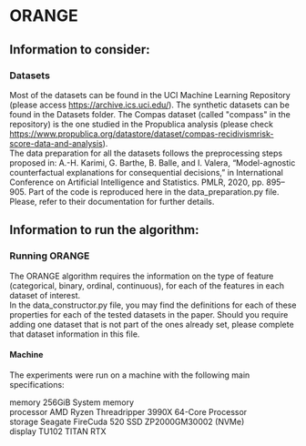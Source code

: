 # ORANGE
## Information to consider:

### Datasets
Most of the datasets can be found in the UCI Machine Learning Repository (please access https://archive.ics.uci.edu/).
The synthetic datasets can be found in the Datasets folder.
The Compas dataset (called "compass" in the repository) is the one studied in the Propublica analysis (please check https://www.propublica.org/datastore/dataset/compas-recidivismrisk-score-data-and-analysis).  
The data preparation for all the datasets follows the preprocessing steps proposed in: A.-H. Karimi, G. Barthe, B. Balle, and I. Valera, “Model-agnostic counterfactual explanations for consequential decisions,” in International Conference on Artificial Intelligence and Statistics. PMLR, 2020, pp. 895–905. Part of the code is reproduced here in the data_preparation.py file. Please, refer to their documentation for further details.

## Information to run the algorithm:
### Running ORANGE
The ORANGE algorithm requires the information on the type of feature (categorical, binary, ordinal, continuous), for each of the features in each dataset of interest.  
In the data_constructor.py file, you may find the definitions for each of these properties for each of the tested datasets in the paper. Should you require adding one dataset that is not part of the ones already set, please complete that dataset information in this file.  

#### Machine
The experiments were run on a machine with the following main specifications:  

memory      256GiB System memory  
processor   AMD Ryzen Threadripper 3990X 64-Core Processor  
storage     Seagate FireCuda 520 SSD ZP2000GM30002 (NVMe)  
display     TU102 TITAN RTX
